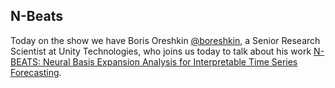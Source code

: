 ## N-Beats

Today on the show we have Boris Oreshkin [@boreshkin](https://twitter.com/boreshkin),
a Senior Research Scientist at Unity Technologies, 
who joins us today to talk about his work 
[N-BEATS: Neural Basis Expansion Analysis for Interpretable Time Series Forecasting](https://arxiv.org/abs/1905.10437).

